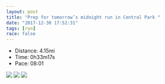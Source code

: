 ```yaml
---
layout: post
title: "Prep for tomorrow’s midnight run in Central Park "
date: "2017-12-30 17:52:31"
tags: [run]
race: false
---
```

<ul>
 <li>Distance: 4.15mi</li>
 <li>Time: 0h33m17s</li>
 <li>Pace: 08:01</li>
</ul>

<img src='https://maps.googleapis.com/maps/api/staticmap?maptype=roadmap&path=enc:_wrwF|lqbMw@aArA}E`DSrn@za@}BjIzFdCyHj_@yE}DsFfLsI}GyNyEoGnRgt@se@dF{QrABq@i@zFsQ~Au@zAyMfGqPzFzAjEqLjFnBsD`OxB^{@pEfEdD&key=AIzaSyC1MId7bFpkLXNAaYhBSTb8jLyiSqzbDtM&size=800x800'>

<img src='https://dgtzuqphqg23d.cloudfront.net/NGJru78EyetFDAE1-P3eAHbQPvv5U1BpotOmSyPf94Q-577x768.jpg'>

<img src='https://dgtzuqphqg23d.cloudfront.net/ui8BNNTLlrF8G1tCFb_fPsUSq4WSIE-b7fBD8EjuiGY-431x768.jpg'>
